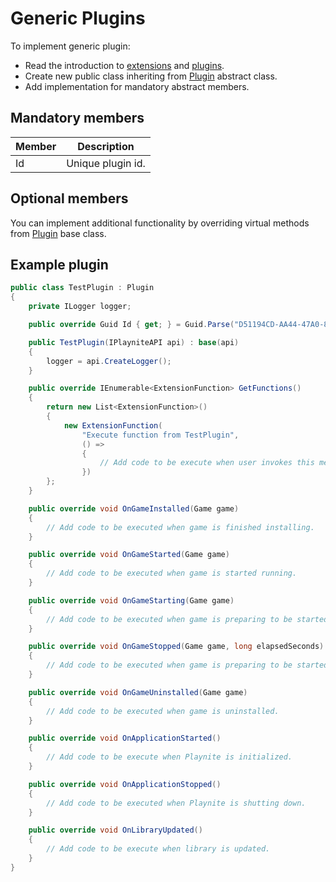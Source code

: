 Generic Plugins
=====================

To implement generic plugin:

* Read the introduction to [extensions](../intro.md) and [plugins](plugins.md).
* Create new public class inheriting from [Plugin](xref:Playnite.SDK.Plugins.Plugin) abstract class.
* Add implementation for mandatory abstract members.

Mandatory members
---------------------

| Member | Description |
| -- | -- |
| Id | Unique plugin id. |

Optional members
---------------------

You can implement additional functionality by overriding virtual methods from [Plugin](xref:Playnite.SDK.Plugins.Plugin) base class.

Example plugin
---------------------

```csharp
public class TestPlugin : Plugin
{
    private ILogger logger;

    public override Guid Id { get; } = Guid.Parse("D51194CD-AA44-47A0-8B89-D1FD544DD9C9");

    public TestPlugin(IPlayniteAPI api) : base(api)
    {
        logger = api.CreateLogger();
    }

    public override IEnumerable<ExtensionFunction> GetFunctions()
    {
        return new List<ExtensionFunction>()
        {
            new ExtensionFunction(
                "Execute function from TestPlugin",
                () =>
                {
                    // Add code to be execute when user invokes this menu entry.
                })
        };
    }

    public override void OnGameInstalled(Game game)
    {
        // Add code to be executed when game is finished installing.
    }

    public override void OnGameStarted(Game game)
    {
        // Add code to be executed when game is started running.
    }

    public override void OnGameStarting(Game game)
    {
        // Add code to be executed when game is preparing to be started.
    }

    public override void OnGameStopped(Game game, long elapsedSeconds)
    {
        // Add code to be executed when game is preparing to be started.
    }

    public override void OnGameUninstalled(Game game)
    {
        // Add code to be executed when game is uninstalled.
    }

    public override void OnApplicationStarted()
    {
        // Add code to be execute when Playnite is initialized.
    }

    public override void OnApplicationStopped()
    {
        // Add code to be executed when Playnite is shutting down.
    }

    public override void OnLibraryUpdated()
    {
        // Add code to be execute when library is updated.
    }
}
```